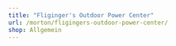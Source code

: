 ```yaml
---
title: "Fliginger's Outdoor Power Center"
url: /morton/fligingers-outdoor-power-center/
shop: Allgemein
---
```

